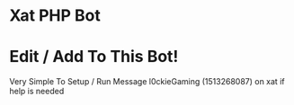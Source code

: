 # Xat PHP Bot
# Edit / Add To This Bot!
Very Simple To Setup / Run Message l0ckieGaming (1513268087) on xat if help is needed
